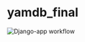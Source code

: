 # yamdb_final
![Django-app workflow](https://github.com/Listener430/yamdb_final/actions/workflows/yamdb_workflow.yml/badge.svg)
